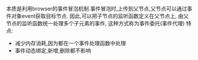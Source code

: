 本质是利用browser的事件冒泡机制.事件冒泡时,上传到父节点,父节点可以通过事件对象event获取目标节点.
因此,可以把子节点的监听函数定义在父节点上,
由父节点的监听函数统一处理多个子元素的事件,
这种方式称为事件委托(事件代理)
特点:
- 减少内存消耗,因为都在一个事件处理函数中处理
- 事件动态绑定,新增,删除都不影响